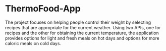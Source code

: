 # ThermoFood-App
The project focuses on helping people control their weight by selecting recipes that are appropriate for the current weather. Using two APIs, one for recipes and the other for obtaining the current temperature, the application provides options for light and fresh meals on hot days and options for more caloric meals on cold days.

